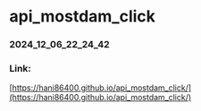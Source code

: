 # api_mostdam_click
### 2024_12_06_22_24_42
### Link:

[https://hani86400.github.io/api_mostdam_click/](https://hani86400.github.io/api_mostdam_click/)

